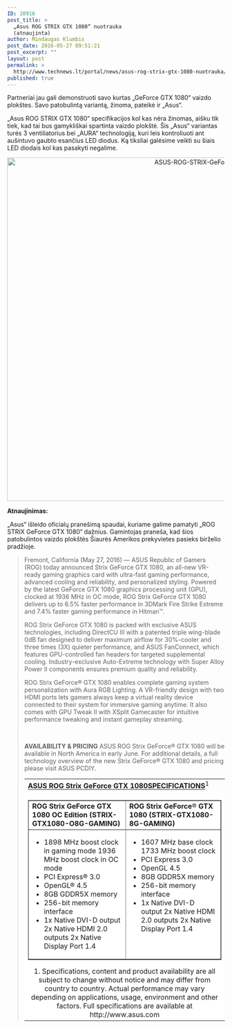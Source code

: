 ```yaml
---
ID: 20916
post_title: >
  „Asus ROG STRIX GTX 1080“ nuotrauka
  (atnaujinta)
author: Mindaugas Klumbis
post_date: 2016-05-27 09:51:21
post_excerpt: ""
layout: post
permalink: >
  http://www.technews.lt/portal/news/asus-rog-strix-gtx-1080-nuotrauka/
published: true
---
```

Partneriai jau gali demonstruoti savo kurtas „GeForce GTX 1080“ vaizdo plokštes. Savo patobulintą variantą, žinoma, pateikė ir „Asus“.

„Asus ROG STRIX GTX 1080“ specifikacijos kol kas nėra žinomas, aišku tik tiek, kad tai bus gamykliškai spartinta vaizdo plokštė. Šis „Asus“ variantas turės 3 ventiliatorius bei „AURA“ technologiją, kuri leis kontroliuoti ant aušintuvo gaubto esančius LED diodus. Ką tiksliai galėsime veikti su šiais LED diodais kol kas pasakyti negalime.
<p style="text-align: center"><a href="http://www.technews.lt/portal/wp-content/uploads/2016/05/ASUS-ROG-STRIX-GeForce-GTX-1080-VC.jpg"><img class="alignnone wp-image-20917 size-full" src="http://www.technews.lt/portal/wp-content/uploads/2016/05/ASUS-ROG-STRIX-GeForce-GTX-1080-VC.jpg" alt="ASUS-ROG-STRIX-GeForce-GTX-1080-VC" width="948" height="793" /></a></p>
<p style="text-align: center"></p>
<p style="text-align: left"><strong>Atnaujinimas:</strong></p>
<p style="text-align: left">„Asus“ išleido oficialų pranešimą spaudai, kuriame galime pamatyti „ROG STRIX GeForce GTX 1080“ dažnius. Gamintojas praneša, kad šios patobulintos vaizdo plokštės Šiaurės Amerikos prekyvietes pasieks birželio pradžioje.</p>

<blockquote>Fremont, California (May 27, 2016) — ASUS Republic of Gamers (ROG) today announced Strix GeForce GTX 1080, an all-new VR-ready gaming graphics card with ultra-fast gaming performance, advanced cooling and reliability, and personalized styling. Powered by the latest GeForce GTX 1080 graphics processing unit (GPU), clocked at 1936 MHz in OC mode, ROG Strix GeForce GTX 1080 delivers up to 6.5% faster performance in 3DMark Fire Strike Extreme and 7.4% faster gaming performance in Hitman™.

ROG Strix GeForce GTX 1080 is packed with exclusive ASUS technologies, including DirectCU III with a patented triple wing-blade 0dB fan designed to deliver maximum airflow for 30%-cooler and three times (3X) quieter performance, and ASUS FanConnect, which features GPU-controlled fan headers for targeted supplemental cooling. Industry-exclusive Auto-Extreme technology with Super Alloy Power II components ensures premium quality and reliability.

ROG Strix GeForce® GTX 1080 enables complete gaming system personalization with Aura RGB Lighting. A VR-friendly design with two HDMI ports lets gamers always keep a virtual reality device connected to their system for immersive gaming anytime. It also comes with GPU Tweak II with XSplit Gamecaster for intuitive performance tweaking and instant gameplay streaming.

&nbsp;

<strong>AVAILABILITY &amp; PRICING</strong>
ASUS ROG Strix GeForce® GTX 1080 will be available in North America in early June. For additional details, a full technology overview of the new Strix GeForce® GTX 1080 and pricing please visit ASUS PCDIY.
<table border="0" width="641" cellspacing="0" cellpadding="0" align="center">
<tbody>
<tr>
<td><strong><u>ASUS ROG Strix GeForce GTX 1080SPECIFICATIONS</u></strong><sup>1</sup></td>
</tr>
<tr>
<td align="center" bgcolor="#FFFFFF">
<div>
<table border="1" width="100%" cellspacing="0" cellpadding="4">
<tbody>
<tr>
<td valign="top" width="309"><strong>ROG Strix GeForce</strong><strong> GTX 1080 OC Edition
(STRIX-GTX1080-O8G-GAMING)</strong></td>
<td valign="top" width="309"><strong>ROG Strix GeForce</strong>®<strong> GTX 1080
(STRIX-GTX1080-8G-GAMING)</strong></td>
</tr>
<tr>
<td valign="top" width="309">
<ul>
 	<li>1898 MHz boost clock in gaming mode
1936 MHz boost clock in OC mode</li>
 	<li>PCI Express® 3.0</li>
 	<li>OpenGL® 4.5</li>
 	<li>8GB GDDR5X memory</li>
 	<li>256-bit memory interface</li>
 	<li>1x Native DVI-D output
2x Native HDMI 2.0 outputs
2x Native Display Port 1.4</li>
</ul>
</td>
<td valign="top" width="309">
<ul>
 	<li>1607 MHz base clock
1733 MHz boost clock</li>
 	<li>PCI Express 3.0</li>
 	<li>OpenGL 4.5</li>
 	<li>8GB GDDR5X memory</li>
 	<li>256-bit memory interface</li>
 	<li>1x Native DVI-D output
2x Native HDMI 2.0 outputs
2x Native Display Port 1.4</li>
</ul>
</td>
</tr>
</tbody>
</table>
1. Specifications, content and product availability are all subject to change without notice and may differ from country to country. Actual performance may vary depending on applications, usage, environment and other factors. Full specifications are available at http://www.asus.com

</div></td>
</tr>
</tbody>
</table>
</blockquote>